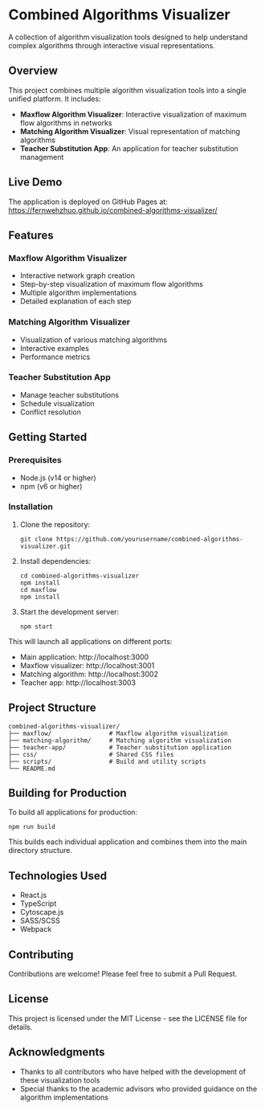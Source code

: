 # Combined Algorithms Visualizer

A collection of algorithm visualization tools designed to help understand complex algorithms through interactive visual representations.

## Overview

This project combines multiple algorithm visualization tools into a single unified platform. It includes:

- **Maxflow Algorithm Visualizer**: Interactive visualization of maximum flow algorithms in networks
- **Matching Algorithm Visualizer**: Visual representation of matching algorithms
- **Teacher Substitution App**: An application for teacher substitution management

## Live Demo

The application is deployed on GitHub Pages at: https://fernwehzhuo.github.io/combined-algorithms-visualizer/

## Features

### Maxflow Algorithm Visualizer
- Interactive network graph creation
- Step-by-step visualization of maximum flow algorithms
- Multiple algorithm implementations
- Detailed explanation of each step

### Matching Algorithm Visualizer
- Visualization of various matching algorithms
- Interactive examples
- Performance metrics

### Teacher Substitution App
- Manage teacher substitutions
- Schedule visualization
- Conflict resolution

## Getting Started

### Prerequisites
- Node.js (v14 or higher)
- npm (v6 or higher)

### Installation

1. Clone the repository:
   ```
   git clone https://github.com/yourusername/combined-algorithms-visualizer.git
   ```

2. Install dependencies:
   ```
   cd combined-algorithms-visualizer
   npm install
   cd maxflow
   npm install
   ```

3. Start the development server:
   ```
   npm start
   ```

This will launch all applications on different ports:
- Main application: http://localhost:3000
- Maxflow visualizer: http://localhost:3001
- Matching algorithm: http://localhost:3002
- Teacher app: http://localhost:3003

## Project Structure

```
combined-algorithms-visualizer/
├── maxflow/                # Maxflow algorithm visualization
├── matching-algorithm/     # Matching algorithm visualization
├── teacher-app/            # Teacher substitution application
├── css/                    # Shared CSS files
├── scripts/                # Build and utility scripts
└── README.md
```

## Building for Production

To build all applications for production:

```
npm run build
```

This builds each individual application and combines them into the main directory structure.

## Technologies Used

- React.js
- TypeScript
- Cytoscape.js
- SASS/SCSS
- Webpack

## Contributing

Contributions are welcome! Please feel free to submit a Pull Request.

## License

This project is licensed under the MIT License - see the LICENSE file for details.

## Acknowledgments

- Thanks to all contributors who have helped with the development of these visualization tools
- Special thanks to the academic advisors who provided guidance on the algorithm implementations
